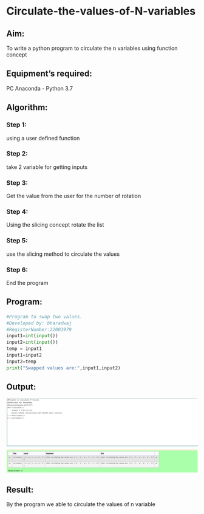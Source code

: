 # Circulate-the-values-of-N-variables
## Aim:
To write a python program to circulate the n variables using function concept
## Equipment’s required:
PC
Anaconda - Python 3.7
## Algorithm: 
### Step 1: 
using a user defined function
### Step 2: 
take 2 variable for getting inputs
### Step 3: 
Get the value from the user for the number of rotation
### Step 4: 
Using the slicing concept rotate the list

### Step 5: 
use the slicing method to circulate the values
### Step 6: 
End the program
## Program:
```python
#Program to swap two values.
#Developed by: bharadwaj
#RegisterNumber:22003979
input1=int(input())
input2=int(input())
temp = input1
input1=input2
input2=temp
print("Swapped values are:",input1,input2)
```
## Output:
![MODEL](/Screenshot%20(35).png)

## Result:
By the program we able to circulate the values of n variable
